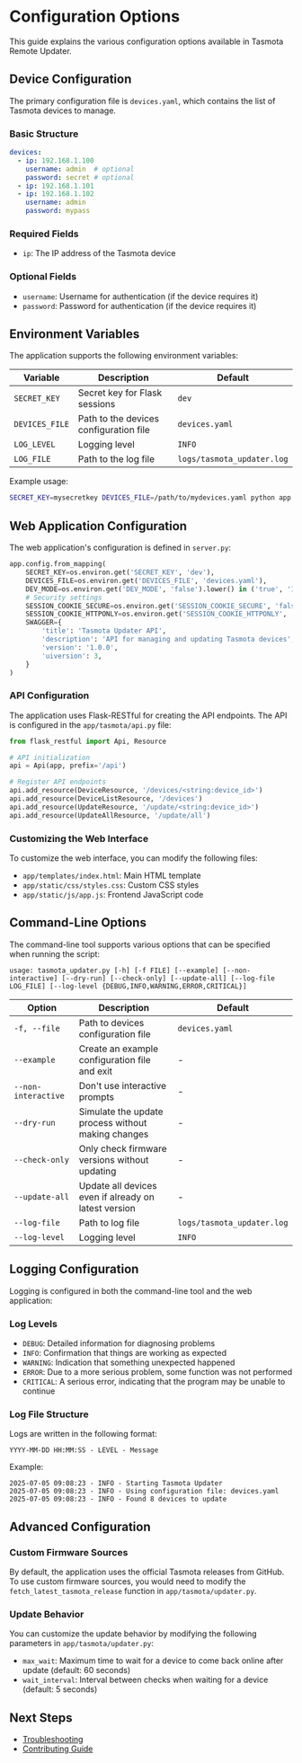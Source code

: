 # Configuration Options

This guide explains the various configuration options available in Tasmota Remote Updater.

## Device Configuration

The primary configuration file is `devices.yaml`, which contains the list of Tasmota devices to manage.

### Basic Structure

```yaml
devices:
  - ip: 192.168.1.100
    username: admin  # optional
    password: secret # optional
  - ip: 192.168.1.101
  - ip: 192.168.1.102
    username: admin
    password: mypass
```

### Required Fields

- `ip`: The IP address of the Tasmota device

### Optional Fields

- `username`: Username for authentication (if the device requires it)
- `password`: Password for authentication (if the device requires it)

## Environment Variables

The application supports the following environment variables:

| Variable | Description | Default |
|----------|-------------|---------|
| `SECRET_KEY` | Secret key for Flask sessions | `dev` |
| `DEVICES_FILE` | Path to the devices configuration file | `devices.yaml` |
| `LOG_LEVEL` | Logging level | `INFO` |
| `LOG_FILE` | Path to the log file | `logs/tasmota_updater.log` |

Example usage:

```bash
SECRET_KEY=mysecretkey DEVICES_FILE=/path/to/mydevices.yaml python app.py
```

## Web Application Configuration

The web application's configuration is defined in `server.py`:

```python
app.config.from_mapping(
    SECRET_KEY=os.environ.get('SECRET_KEY', 'dev'),
    DEVICES_FILE=os.environ.get('DEVICES_FILE', 'devices.yaml'),
    DEV_MODE=os.environ.get('DEV_MODE', 'false').lower() in ('true', '1', 't'),
    # Security settings
    SESSION_COOKIE_SECURE=os.environ.get('SESSION_COOKIE_SECURE', 'false').lower() in ('true', '1', 't'),
    SESSION_COOKIE_HTTPONLY=os.environ.get('SESSION_COOKIE_HTTPONLY', 'true').lower() in ('true', '1', 't'),
    SWAGGER={
        'title': 'Tasmota Updater API',
        'description': 'API for managing and updating Tasmota devices',
        'version': '1.0.0',
        'uiversion': 3,
    }
)
```

### API Configuration

The application uses Flask-RESTful for creating the API endpoints. The API is configured in the `app/tasmota/api.py` file:

```python
from flask_restful import Api, Resource

# API initialization
api = Api(app, prefix='/api')

# Register API endpoints
api.add_resource(DeviceResource, '/devices/<string:device_id>')
api.add_resource(DeviceListResource, '/devices')
api.add_resource(UpdateResource, '/update/<string:device_id>')
api.add_resource(UpdateAllResource, '/update/all')
```

### Customizing the Web Interface

To customize the web interface, you can modify the following files:

- `app/templates/index.html`: Main HTML template
- `app/static/css/styles.css`: Custom CSS styles
- `app/static/js/app.js`: Frontend JavaScript code

## Command-Line Options

The command-line tool supports various options that can be specified when running the script:

```
usage: tasmota_updater.py [-h] [-f FILE] [--example] [--non-interactive] [--dry-run] [--check-only] [--update-all] [--log-file LOG_FILE] [--log-level {DEBUG,INFO,WARNING,ERROR,CRITICAL}]
```

| Option | Description | Default |
|--------|-------------|---------|
| `-f, --file` | Path to devices configuration file | `devices.yaml` |
| `--example` | Create an example configuration file and exit | - |
| `--non-interactive` | Don't use interactive prompts | - |
| `--dry-run` | Simulate the update process without making changes | - |
| `--check-only` | Only check firmware versions without updating | - |
| `--update-all` | Update all devices even if already on latest version | - |
| `--log-file` | Path to log file | `logs/tasmota_updater.log` |
| `--log-level` | Logging level | `INFO` |

## Logging Configuration

Logging is configured in both the command-line tool and the web application:

### Log Levels

- `DEBUG`: Detailed information for diagnosing problems
- `INFO`: Confirmation that things are working as expected
- `WARNING`: Indication that something unexpected happened
- `ERROR`: Due to a more serious problem, some function was not performed
- `CRITICAL`: A serious error, indicating that the program may be unable to continue

### Log File Structure

Logs are written in the following format:

```
YYYY-MM-DD HH:MM:SS - LEVEL - Message
```

Example:

```
2025-07-05 09:08:23 - INFO - Starting Tasmota Updater
2025-07-05 09:08:23 - INFO - Using configuration file: devices.yaml
2025-07-05 09:08:23 - INFO - Found 8 devices to update
```

## Advanced Configuration

### Custom Firmware Sources

By default, the application uses the official Tasmota releases from GitHub. To use custom firmware sources, you would need to modify the `fetch_latest_tasmota_release` function in `app/tasmota/updater.py`.

### Update Behavior

You can customize the update behavior by modifying the following parameters in `app/tasmota/updater.py`:

- `max_wait`: Maximum time to wait for a device to come back online after update (default: 60 seconds)
- `wait_interval`: Interval between checks when waiting for a device (default: 5 seconds)

## Next Steps

- [Troubleshooting](troubleshooting.md)
- [Contributing Guide](contributing.md)

